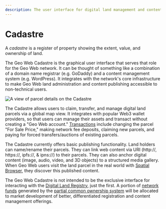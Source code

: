 ```yaml
---
description: The user interface for digital land management and content publishing.
---
```


# Cadastre

A _cadastre_ is a register of property showing the extent, value, and ownership of land.

The Geo Web Cadastre is the graphical user interface that serves that role for the Geo Web network. It can be thought of something like a combination of a domain name registrar \(e.g. GoDaddy\) and a content management system \(e.g. WordPress\). It integrates with the network's core infrastructure to make Geo Web land administration and content publishing accessible to non-technical users.

![A view of parcel details on the Cadastre](../.gitbook/assets/cadastre-edit.png)

The Cadastre allows users to claim, transfer, and manage digital land parcels via a global map view. It integrates with popular Web3 wallet providers, so that users can manage their assets and transact without creating a "Geo Web account." [Transactions](land-transaction-types.md) include changing the parcel "For Sale Price," making network fee deposits, claiming new parcels, and paying for forced transfers/auctions of existing parcels.

The Cadastre currently offers basic publishing functionality. Land holders can name/rename their parcels. They can link web content via URI \(http://, https://, ipfs://, & ipns://\) to their parcels. They can also anchor digital content \(image, audio, video, and 3D objects\) to a structured media gallery. When Geo Web users visit the land parcel in the real world with [Spatial Browser](spatial-browsing.md), they discover this published content.

The Geo Web Cadastre is not intended to be the exclusive interface for interacting with the [Digital Land Registry](digital-land-registry.md), just the first. A portion of [network funds](network-funds.md) generated by the [partial common ownership system](partial-common-ownership.md) will be allocated to market development of better, differentiated registration and content management offerings.

